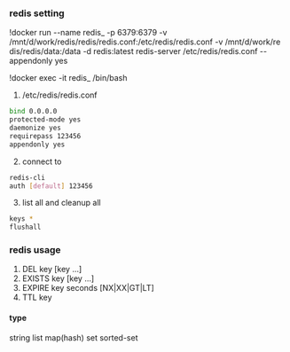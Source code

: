 ### redis setting
!docker run --name redis_ -p 6379:6379 -v /mnt/d/work/redis/redis/redis.conf:/etc/redis/redis.conf -v /mnt/d/work/re    dis/redis/data:/data -d redis:latest redis-server /etc/redis/redis.conf --appendonly yes

!docker exec -it redis_ /bin/bash

1. /etc/redis/redis.conf
```bash
bind 0.0.0.0
protected-mode yes
daemonize yes
requirepass 123456
appendonly yes
```
2. connect to
```bash
redis-cli
auth [default] 123456
```

3. list all and cleanup all
```bash
keys *
flushall
```

### redis usage
1. DEL key [key ...]
2. EXISTS key [key ...]
3. EXPIRE key seconds [NX|XX|GT|LT]
4. TTL key
#### type
string list map(hash) set sorted-set